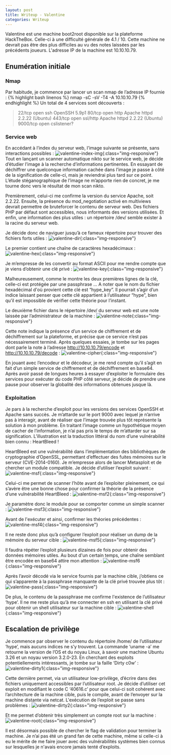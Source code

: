 ```yaml
---
layout: post
title: Writeup - Valentine
categories: Writeup
---
```

Valentine est une machine boot2root disponible sur la plateforme HackTheBox. Celle-ci à une difficulté générale de 4.1 / 10.
Cette machine ne devrait pas être des plus difficiles au vu des notes laissées par les précédents joueurs. L'adresse IP de la machine est 10.10.10.79.


## Enumération initiale
### Nmap
Par habitude, je commence par lancer un scan nmap de l’adresse IP fournie :
{% highlight bash linenos %}
nmap -sC -sV -T4 -A 10.10.10.79
{% endhighlight %}
Un total de 4 services sont découverts :
>22/tcp     open    ssh         OpenSSH 5.9p1
>80/tcp     open    http         Apache httpd 2.2.22 (Ubuntu)
>443/tcp    open    ssl/http    Apache httpd 2.2.22 (Ubuntu)
>9000/tcp   open    cslistener?

### Service web
En accédant à l’index du serveur web, l’image suivante se présente, sans interactions possibles :
![valentine-index-img](/img/valentine/index.png){:class="img-responsive"}
Tout en lançant un scanner automatique nikto sur le service web, je décide d’étudier l’image à la recherche d’informations pertinentes. En essayant de déchiffrer une quelconque information cachée dans l’image je passe à côté de la signification de celle-ci, mais je reviendrai plus tard sur ce point. L’étude stéganographique de l’image ne m’apporte rien de concret, je me tourne donc vers le résultat de mon scan nikto.

Premièrement, celui-ci me confirme la version du service Apache, soit 2.2.22.
Ensuite, la présence du mod_negotiation activé en multiviews devrait permettre de bruteforcer le contenu de serveur web. Des fichiers PHP par défaut sont accessibles, nous informants des versions utilisées. Et enfin, une information des plus utiles : un répertoire /dev/ semble exister à la racine du serveur web.

Je décide donc de naviguer jusqu’à ce fameux répertoire pour trouver des fichiers forts utiles :
![valentine-dir](/img/valentine/dir.png){:class="img-responsive"}

Le premier contient une chaîne de caractères hexadécimaux :
![valentine-hex](/img/valentine/hex.png){:class="img-responsive"}

Je m’empresse de les convertir au format ASCII pour me rendre compte que je viens d’obtenir une clé privé :
![valentine-key](/img/valentine/key.png){:class="img-responsive"}

Malheureusement, comme le montre les deux premières lignes de la clé, celle-ci est protégée par une passphrase … A noter que le nom du fichier hexadécimal d'où provient cette clé est “hype_key”. Il pourrait s’agir d’un indice laissant penser que cette clé appartient à l’utilisateur “hype”, bien qu’il est impossible de vérifier cette théorie pour l’instant.

Le deuxième fichier dans le répertoire /dev/ du serveur web est une note laissée par l’administrateur de la machine :
![valentine-note](/img/valentine/note.png){:class="img-responsive"}

Cette note indique la présence d’un service de chiffrement et de déchiffrement sur la plateforme, et précise que ce service n’est pas nécessairement terminé. Après quelques essaies, je tombe sur les pages dont parle la note à l’adresse http://10.10.10.79/encode et http://10.10.10.79/decode :
![valentine-cipher](/img/valentine/cipher.png){:class="img-responsive"}

En jouant avec l’encodeur et le décodeur, je me rend compte qu’il s’agit en fait d’un simple service de chiffrement et de déchiffrement en base64. Après avoir passé de longues heures à essayer d’exploiter le formulaire des services pour exécuter du code PHP côté serveur, je décide de prendre une pause pour observer la globalité des informations obtenues jusque là.

### Exploitation

Je pars à la recherche d’exploit pour les versions des services OpenSSH et Apache sans succès. Je m’attarde sur le port 9000 avec lequel je n’arrive pas à interagir, avant de réaliser que l’image trouvée plus tôt représente la solution à mon problème.
En traitant l’image comme un hypothétique moyen de cacher de l’information, je n’ai pas pris le temps de m’attarder sur sa signification. L’illustration est la traduction littéral du nom d’une vulnérabilité bien connu : HeartBleed !

HeartBleed est une vulnérabilité dans l’implémentation des bibliothèques de cryptographie d’OpenSSL, permettant d’effectuer des fuites mémoires sur le serveur (CVE-2014-0160). Je m’empresse alors de lancer Metasploit et de chercher un module compatible.
Je décide d’utiliser l’exploit suivant :
![valentine-msf](/img/valentine/msf1.png){:class="img-responsive"}

Celui-ci me permet de scanner l’hôte avant de l’exploiter pleinement, ce qui s’avère être une bonne chose pour confirmer la théorie de la présence d’une vulnérabilité HeartBleed :
![valentine-msf2](/img/valentine/msf2.png){:class="img-responsive"}

Je paramètre donc le module pour se comporter comme un simple scanner :
![valentine-msf3](/img/valentine/msf3.png){:class="img-responsive"}

Avant de l'exécuter et ainsi, confirmer les théories précédentes :
![valentine-msf4](/img/valentine/msf4.png){:class="img-responsive"}

Il ne reste donc plus qu’à configurer l’exploit pour réaliser un dump de la mémoire du serveur cible :
![valentine-msf5](/img/valentine/msf5.png){:class="img-responsive"}

Il faudra répéter l’exploit plusieurs dizaines de fois pour obtenir des données mémoires utiles. Au bout d'un certain temps, une chaîne semblant être encodée en base64 attire mon attention :
![valentine-msf6](/img/valentine/msf6.png){:class="img-responsive"}

Après l’avoir décodé via le service fournis par la machine cible, j’obtiens ce qui s’apparente à la passphrase manquante de la clé privé trouvée plus tôt :
![valentine-pass](/img/valentine/pass.png){:class="img-responsive"}

De plus, le contenu de la passphrase me confirme l'existence de l’utilisateur ‘hype’.
Il ne me reste plus qu’à me connecter en ssh en utilisant la clé privé pour obtenir un shell utilisateur sur la machine cible :
![valentine-shell](/img/valentine/shell.png){:class="img-responsive"}

## Escalation de privilège
Je commence par observer le contenu du répertoire /home/ de l’utilisateur ‘hype’, mais aucuns indices ne s’y trouvent. La commande ‘uname -a’ me retourne la version de l’OS et du noyau Linux, à savoir une machine Ubuntu 3.26 et un noyau version 3.2.0-23. En cherchant des exploits potentiellements intéressants, je tombe sur la faille ‘Dirty c0w’ :
![valentine-dirty1](/img/valentine/dirty1.png){:class="img-responsive"}

Cette dernière permet, via un utilisateur low-privilège, d’écrire dans des fichiers uniquement accessibles par l’utilisateur root. Je décide d’utiliser cet exploit en modifiant le code C ‘40616.c’ pour que celui-ci soit cohérent avec l’architecture de la machine cible, puis le compile, avant de l’envoyer sur la machine distante via netcat.
L'exécution de l’exploit se passe sans problèmes :
![valentine-dirty2](/img/valentine/dirty2.png){:class="img-responsive"}

Et me permet d’obtenir très simplement un compte root sur la machine :
![valentine-root](/img/valentine/root.png){:class="img-responsive"}

Il est désormais possible de chercher le flag de validation pour terminer la machine.
Je n’ai pas été un grand fan de cette machine, même si celle-ci à eu le mérite de me faire jouer avec des vulnérabilités systèmes bien connus sur lesquelles je n'avais encore jamais tenté d’exploits.
